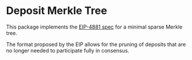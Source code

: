 # Deposit Merkle Tree

This package implements the [EIP-4881 spec](https://eips.ethereum.org/EIPS/eip-4881) for a minimal sparse Merkle tree.

The format proposed by the EIP allows for the pruning of deposits that are no longer needed to participate fully in consensus.
